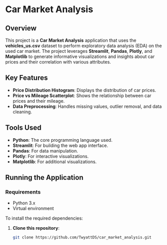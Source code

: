 # Car Market Analysis

## Overview
This project is a **Car Market Analysis** application that uses the **vehicles_us.csv** dataset to perform exploratory data analysis (EDA) on the used car market. The project leverages **Streamlit**, **Pandas**, **Plotly**, and **Matplotlib** to generate informative visualizations and insights about car prices and their correlation with various attributes.

## Key Features
- **Price Distribution Histogram**: Displays the distribution of car prices.
- **Price vs Mileage Scatterplot**: Shows the relationship between car prices and their mileage.
- **Data Preprocessing**: Handles missing values, outlier removal, and data cleaning.

## Tools Used
- **Python**: The core programming language used.
- **Streamlit**: For building the web app interface.
- **Pandas**: For data manipulation.
- **Plotly**: For interactive visualizations.
- **Matplotlib**: For additional visualizations.

## Running the Application

### Requirements
- Python 3.x
- Virtual environment

To install the required dependencies:

1. **Clone this repository**:
   ```bash
   git clone https://github.com/TwyattDS/car_market_analysis.git
